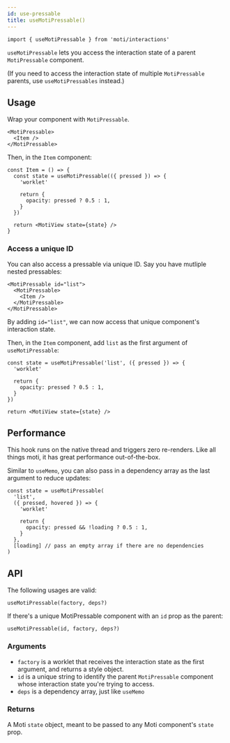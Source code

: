 ```yaml
---
id: use-pressable
title: useMotiPressable()
---
```


```tsx
import { useMotiPressable } from 'moti/interactions'
```

`useMotiPressable` lets you access the interaction state of a parent `MotiPressable` component.

(If you need to access the interaction state of multiple `MotiPressable` parents, use `useMotiPressables` instead.)

## Usage

Wrap your component with `MotiPressable`.

```tsx
<MotiPressable>
  <Item />
</MotiPressable>
```

Then, in the `Item` component:

```tsx
const Item = () => {
  const state = useMotiPressable(({ pressed }) => {
    'worklet'

    return {
      opacity: pressed ? 0.5 : 1,
    }
  })

  return <MotiView state={state} />
}
```

### Access a unique ID

You can also access a pressable via unique ID. Say you have mutliple nested pressables:

```tsx
<MotiPressable id="list">
  <MotiPressable>
    <Item />
  </MotiPressable>
</MotiPressable>
```

By adding `id="list"`, we can now access that unique component's interaction state.

Then, in the `Item` component, add `list` as the first argument of `useMotiPressable`:

```tsx
const state = useMotiPressable('list', ({ pressed }) => {
  'worklet'

  return {
    opacity: pressed ? 0.5 : 1,
  }
})

return <MotiView state={state} />
```

## Performance

This hook runs on the native thread and triggers zero re-renders. Like all things moti, it has great performance out-of-the-box.

Similar to `useMemo`, you can also pass in a dependency array as the last argument to reduce updates:

```tsx
const state = useMotiPressable(
  'list',
  ({ pressed, hovered }) => {
    'worklet'

    return {
      opacity: pressed && !loading ? 0.5 : 1,
    }
  },
  [loading] // pass an empty array if there are no dependencies
)
```

## API

The following usages are valid:

```tsx
useMotiPressable(factory, deps?)
```

If there's a unique MotiPressable component with an `id` prop as the parent:

```tsx
useMotiPressable(id, factory, deps?)
```

### Arguments

- `factory` is a worklet that receives the interaction state as the first argument, and returns a style object.
- `id` is a unique string to identify the parent `MotiPressable` component whose interaction state you're trying to access.
- `deps` is a dependency array, just like `useMemo`

### Returns

A Moti `state` object, meant to be passed to any Moti component's `state` prop.
